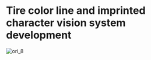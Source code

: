 # Tire color line and imprinted character vision system development
![ori_8](https://user-images.githubusercontent.com/86955204/207246545-a3669cc4-fb01-45d4-b4e9-605dd27b35e5.jpg)
